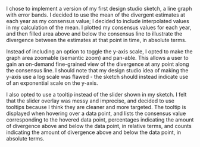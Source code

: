 I chose to implement a version of my first design studio sketch, a line graph with error bands. I decided to use the mean of the divergent estimates at each year as my consensus value; I decided to include interpolated values in my calculation of the mean. I plotted my consensus values for each year, and then filled area above and below the consensus line to illustrate the divergence between the estimates at that point in time, in absolute terms.

Instead of including an option to toggle the y-axis scale, I opted to make the graph area zoomable (semantic zoom) and pan-able. This allows a user to gain an on-demand fine-grained view of the divergence at any point along the consensus line. I should note that my design studio idea of making the y-axis use a log scale was flawed - the sketch should instead indicate use of an exponential scale on the y-axis.

I also opted to use a tooltip instead of the slider shown in my sketch. I felt that the slider overlay was messy and imprecise, and decided to use tooltips because I think they are cleaner and more targeted. The tooltip is displayed when hovering over a data point, and lists the consensus value corresponding to the hovered data point, percentages indicating the amount of divergence above and below the data point, in relative terms, and counts indicating the amount of divergence above and below the data point, in absolute terms.
